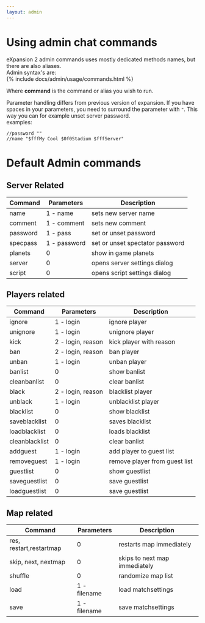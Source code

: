 ```yaml
---
layout: admin
---
```


# Using admin chat commands

eXpansion 2 admin commands uses mostly dedicated methods names, but there are also aliases.<br/>
Admin syntax's are: <br/>
{% include docs/admin/usage/commands.html %}

Where **command** is the command or alias you wish to run.

Parameter handling differs from previous version of expansion. If you have spaces in your parameters, you need to 
surround the parameter with `"`. This way you can for example unset server password.<br>
examples:<br>
```
//password ""
//name "$fffMy Cool $0f0Stadium $fffServer"
```

# Default Admin commands

## Server Related

| **Command**      | **Parameters**   |   **Description**   | 
|------------------|------------------|----------------------|
| name | 1 - name | sets new server name | 
| comment | 1 - comment | sets new comment |
| password | 1 - pass | set or unset password |
| specpass | 1 - password | set or unset spectator password |
| planets | 0 | show in game planets |
| server | 0 | opens server settings dialog |
| script | 0 | opens script settings dialog |
  
## Players related

| **Command**      | **Parameters**   |   **Description**   | 
|------------------|------------------|----------------------|
| ignore | 1 - login | ignore player |
| unignore | 1 - login | unignore player | 
| kick | 2 - login, reason| kick player with reason | 
| ban | 2  - login, reason | ban player | 
| unban | 1 - login | unban player |
| banlist | 0 | show banlist |
| cleanbanlist | 0 | clear banlist |
| black | 2  - login, reason | blacklist player | 
| unblack | 1 - login | unblacklist player |
| blacklist | 0 | show blacklist |
| saveblacklist | 0 | saves blacklist |
| loadblacklist | 0 | loads blacklist |
| cleanblacklist | 0 | clear banlist |
| addguest | 1 - login | add player to guest list | 
| removeguest | 1 - login | remove player from guest list |
| guestlist | 0 | show guestlist |
| saveguestlist | 0 | save guestlist |
| loadguestlist | 0 | save guestlist |

## Map related 

| **Command**      | **Parameters**   |   **Description**   | 
|------------------|------------------|----------------------|
| res, restart,restartmap | 0 | restarts map immediately | 
| skip, next, nextmap | 0 | skips to next map immediately | 
| shuffle         | 0| randomize map list |
| load | 1 - filename | load matchsettings |
| save | 1 - filename | save matchsettings |
